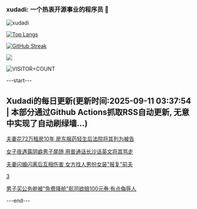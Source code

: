 ### xudadi: 一个热衷开源事业的程序员 👋

![xudadi](https://github-readme-stats-git-masterorgs-github-readme-stats-team.vercel.app/api?username=xudadi)

[![Top Langs](https://github-readme-stats.vercel.app/api/top-langs/?username=xudadi)](https://github.com/anuraghazra/github-readme-stats)

[![GitHub Streak](https://streak-stats.demolab.com?user=xudadi&locale=zh_Hans)](https://git.io/streak-stats)

![](https://raw.githubusercontent.com/xudadi/xudadi/main/assets/github-contribution-grid-snake.svg)

![VISITOR+COUNT](https://komarev.com/ghpvc/?username=xudadi&label=VISITOR+COUNT)


---start---

## Xudadi的每日更新(更新时间:2025-09-11 03:37:54 | 本部分通过Github Actions抓取RSS自动更新, 无意中实现了自动刷绿墙...)

[夫妻花72万租房10年 房东服药轻生后法院将其列为被告](https://m.163.com/news/article/K93TVCTM05561G0D.html)

[女子夜遇露阴癖男子尾随 用普通话长沙话英文将其骂走](https://m.163.com/news/article/K94JICQI051492LM.html)

[夫妻闪婚闪离后互相伤害 女方找人男扮女装"报复"前夫](https://m.163.com/news/article/K946799P055040N3.html)

[3](https://m.163.com/touch/news/sub/domestic)

[男子买公务舱被"免费降舱"航司欲赔100元券:有点侮辱人](https://m.163.com/news/article/K94G23P10514D3UH.html)

---end---

